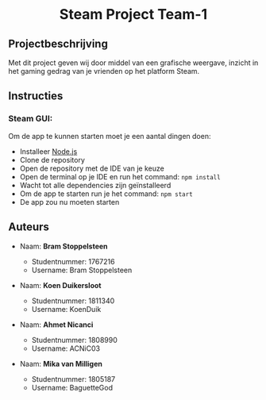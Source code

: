 
<p align="center">
	<img src="https://res.cloudinary.com/dkc8p5dbh/image/upload/v1639734742/ProjectB/header_logo_dephnb.png" alt="">
</p>


<h1 align="center">Steam Project Team-1</h1>

## Projectbeschrijving
Met dit project geven wij door middel van een grafische weergave, 
inzicht in het gaming gedrag van je vrienden op het platform Steam. 


## Instructies
### Steam GUI:
Om de app te kunnen starten moet je een aantal dingen doen: 
- Installeer [Node.js](https://nodejs.org/en/)
- Clone de repository
- Open de repository met de IDE van je keuze
- Open de terminal op je IDE en run het command: ```npm install```
- Wacht tot alle dependencies zijn geïnstalleerd
- Om de app te starten run je het command: ```npm start```
- De app zou nu moeten starten


## Auteurs
- Naam:           **Bram Stoppelsteen**
  - Studentnummer:  1767216
  - Username:       Bram Stoppelsteen

- Naam:           **Koen Duikersloot**
  - Studentnummer:  1811340
  - Username:       KoenDuik

- Naam:           **Ahmet Nicanci**
  - Studentnummer:  1808990
  - Username:       ACNiC03

- Naam:           **Mika van Milligen**
  - Studentnummer:  1805187
  - Username:       BaguetteGod